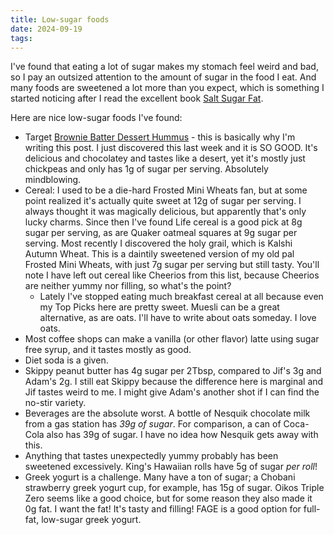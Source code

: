 ```yaml
---
title: Low-sugar foods
date: 2024-09-19
tags:
---
```


I've found that eating a lot of sugar makes my stomach feel weird and bad, so I pay an outsized attention to the amount of sugar in the food I eat. And many foods are sweetened a lot more than you expect, which is something I started noticing after I read the excellent book [Salt Sugar Fat](https://www.goodreads.com/book/show/15797397-salt-sugar-fat).

Here are nice low-sugar foods I've found:
* Target [Brownie Batter Dessert Hummus](https://www.target.com/p/brownie-batter-dessert-hummus-10oz-good-38-gather-8482/-/A-79647193) - this is basically why I'm writing this post. I just discovered this last week and it is SO GOOD. It's delicious and chocolatey and tastes like a desert, yet it's mostly just chickpeas and only has 1g of sugar per serving. Absolutely mindblowing.
* Cereal: I used to be a die-hard Frosted Mini Wheats fan, but at some point realized it's actually quite sweet at 12g of sugar per serving. I always thought it was magically delicious, but apparently that's only lucky charms. Since then I've found Life cereal is a good pick at 8g sugar per serving, as are Quaker oatmeal squares at 9g sugar per serving. Most recently I discovered the holy grail, which is Kalshi Autumn Wheat. This is a daintily sweetened version of my old pal Frosted Mini Wheats, with just 7g sugar per serving but still tasty. You'll note I have left out cereal like Cheerios from this list, because Cheerios are neither yummy nor filling, so what's the point? 
	* Lately I've stopped eating much breakfast cereal at all because even my Top Picks here are pretty sweet. Muesli can be a great alternative, as are oats. I'll have to write about oats someday. I love oats.
* Most coffee shops can make a vanilla (or other flavor) latte using sugar free syrup, and it tastes mostly as good.
* Diet soda is a given.
* Skippy peanut butter has 4g sugar per 2Tbsp, compared to Jif's 3g and Adam's 2g. I still eat Skippy because the difference here is marginal and Jif tastes weird to me. I might give Adam's another shot if I can find the no-stir variety.
* Beverages are the absolute worst. A bottle of Nesquik chocolate milk from a gas station has *39g of sugar*. For comparison, a can of Coca-Cola also has 39g of sugar. I have no idea how Nesquik gets away with this.
* Anything that tastes unexpectedly yummy probably has been sweetened excessively. King's Hawaiian rolls have 5g of sugar *per roll*!
* Greek yogurt is a challenge. Many have a ton of sugar; a Chobani strawberry greek yogurt cup, for example, has 15g of sugar. Oikos Triple Zero seems like a good choice, but for some reason they also made it 0g fat. I want the fat! It's tasty and filling! FAGE is a good option for full-fat, low-sugar greek yogurt.